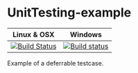 UnitTesting-example
===================
Linux & OSX | Windows
------------|------------
[![Build Status](https://travis-ci.org/randy3k/UnitTesting-example.svg?branch=deferred)](https://travis-ci.org/randy3k/UnitTesting-example) | [![Build status](https://ci.appveyor.com/api/projects/status/l8x5laog8rs2t4p6/branch/deferred?svg=true)](https://ci.appveyor.com/project/randy3k/unittesting-example/branch/deferred)

Example of a deferrable testcase.
